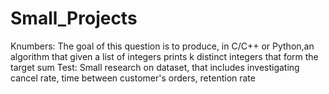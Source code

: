 # Small_Projects 
Knumbers: The goal of this question is to produce, in C/C++ or Python,an algorithm that given a list of integers prints k distinct integers that form the target sum
Test: Small research on dataset, that includes investigating cancel rate, time between customer's orders, retention rate
